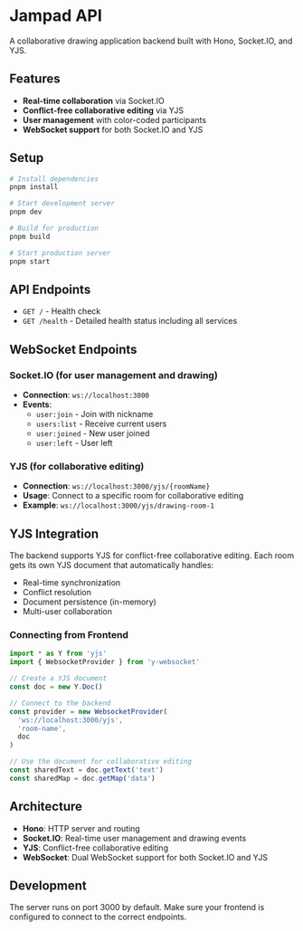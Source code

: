 # Jampad API

A collaborative drawing application backend built with Hono, Socket.IO, and YJS.

## Features

- **Real-time collaboration** via Socket.IO
- **Conflict-free collaborative editing** via YJS
- **User management** with color-coded participants
- **WebSocket support** for both Socket.IO and YJS

## Setup

```bash
# Install dependencies
pnpm install

# Start development server
pnpm dev

# Build for production
pnpm build

# Start production server
pnpm start
```

## API Endpoints

- `GET /` - Health check
- `GET /health` - Detailed health status including all services

## WebSocket Endpoints

### Socket.IO (for user management and drawing)
- **Connection**: `ws://localhost:3000`
- **Events**:
  - `user:join` - Join with nickname
  - `users:list` - Receive current users
  - `user:joined` - New user joined
  - `user:left` - User left

### YJS (for collaborative editing)
- **Connection**: `ws://localhost:3000/yjs/{roomName}`
- **Usage**: Connect to a specific room for collaborative editing
- **Example**: `ws://localhost:3000/yjs/drawing-room-1`

## YJS Integration

The backend supports YJS for conflict-free collaborative editing. Each room gets its own YJS document that automatically handles:

- Real-time synchronization
- Conflict resolution
- Document persistence (in-memory)
- Multi-user collaboration

### Connecting from Frontend

```javascript
import * as Y from 'yjs'
import { WebsocketProvider } from 'y-websocket'

// Create a YJS document
const doc = new Y.Doc()

// Connect to the backend
const provider = new WebsocketProvider(
  'ws://localhost:3000/yjs',
  'room-name',
  doc
)

// Use the document for collaborative editing
const sharedText = doc.getText('text')
const sharedMap = doc.getMap('data')
```

## Architecture

- **Hono**: HTTP server and routing
- **Socket.IO**: Real-time user management and drawing events
- **YJS**: Conflict-free collaborative editing
- **WebSocket**: Dual WebSocket support for both Socket.IO and YJS

## Development

The server runs on port 3000 by default. Make sure your frontend is configured to connect to the correct endpoints.

```
